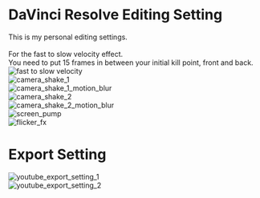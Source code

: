# DaVinci Resolve Editing Setting

This is my personal editing settings.
<br>
<br>
For the fast to slow velocity effect.<br>
You need to put 15 frames in between your initial kill point, front and back.
![fast to slow velocity](/../../../../rabbitfishy/davinci-edit-setting/blob/main/fast%20to%20slow%20velocity%20effect.PNG)<br>
![camera_shake_1](/../../../../rabbitfishy/davinci-edit-setting/blob/main/camera_shake_1.PNG)<br>
![camera_shake_1_motion_blur](/../../../../rabbitfishy/davinci-edit-setting/blob/main/camera_shake_1_motion_blur.PNG)<br>
![camera_shake_2](/../../../../rabbitfishy/davinci-edit-setting/blob/main/camera_shake_2.PNG)<br>
![camera_shake_2_motion_blur](/../../../../rabbitfishy/davinci-edit-setting/blob/main/camera_shake_2_motion_blur.PNG)<br>
![screen_pump](/../../../../rabbitfishy/davinci-edit-setting/blob/main/screen_pump.PNG)<br>
![flicker_fx](/../../../../rabbitfishy/davinci-edit-setting/blob/main/flicker_fx.PNG)<br>

# Export Setting
![youtube_export_setting_1](/../../../../rabbitfishy/davinci-edit-setting/blob/main/youtube_export_setting_1.PNG)<br>
![youtube_export_setting_2](/../../../../rabbitfishy/davinci-edit-setting/blob/main/youtube_export_setting_2.PNG)

